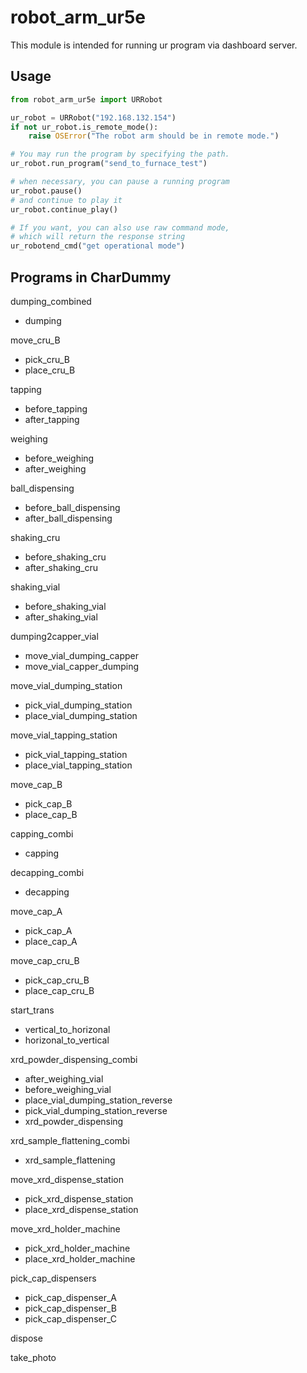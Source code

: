 # robot_arm_ur5e
This module is intended for running ur program via dashboard server.

## Usage

```python
from robot_arm_ur5e import URRobot

ur_robot = URRobot("192.168.132.154")
if not ur_robot.is_remote_mode():
    raise OSError("The robot arm should be in remote mode.")

# You may run the program by specifying the path.
ur_robot.run_program("send_to_furnace_test")

# when necessary, you can pause a running program
ur_robot.pause()
# and continue to play it
ur_robot.continue_play()

# If you want, you can also use raw command mode,
# which will return the response string
ur_robotend_cmd("get operational mode")
```

## Programs in CharDummy
dumping_combined
-	dumping

move_cru_B
-	pick_cru_B
-	place_cru_B

tapping
-	before_tapping
-	after_tapping

weighing
-	before_weighing
-	after_weighing

ball_dispensing
-	before_ball_dispensing
-	after_ball_dispensing

shaking_cru
-	before_shaking_cru
-	after_shaking_cru

shaking_vial
-   before_shaking_vial
-   after_shaking_vial

dumping2capper_vial
-	move_vial_dumping_capper
-	move_vial_capper_dumping

move_vial_dumping_station
-	pick_vial_dumping_station
-	place_vial_dumping_station

move_vial_tapping_station
-	pick_vial_tapping_station
-	place_vial_tapping_station

move_cap_B
-	pick_cap_B
-	place_cap_B

capping_combi
-	capping

decapping_combi
-	decapping

move_cap_A
-   pick_cap_A
-   place_cap_A
  
move_cap_cru_B
-   pick_cap_cru_B
-   place_cap_cru_B

start_trans
-   vertical_to_horizonal
-   horizonal_to_vertical

xrd_powder_dispensing_combi
-   after_weighing_vial
-   before_weighing_vial
-   place_vial_dumping_station_reverse
-   pick_vial_dumping_station_reverse
-   xrd_powder_dispensing

xrd_sample_flattening_combi
-   xrd_sample_flattening

move_xrd_dispense_station
-   pick_xrd_dispense_station
-   place_xrd_dispense_station

move_xrd_holder_machine
-   pick_xrd_holder_machine
-   place_xrd_holder_machine

pick_cap_dispensers
-   pick_cap_dispenser_A
-   pick_cap_dispenser_B
-   pick_cap_dispenser_C

dispose

take_photo